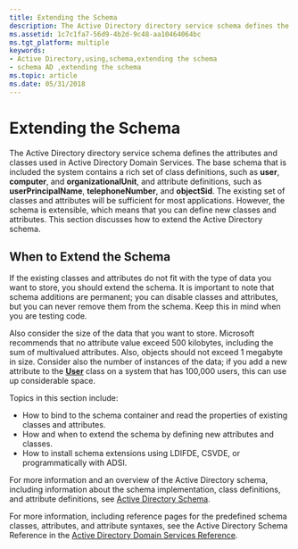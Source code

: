 ```yaml
---
title: Extending the Schema
description: The Active Directory directory service schema defines the attributes and classes used in Active Directory Domain Services.
ms.assetid: 1c7c1fa7-56d9-4b2d-9c48-aa10464064bc
ms.tgt_platform: multiple
keywords:
- Active Directory,using,schema,extending the schema
- schema AD ,extending the schema
ms.topic: article
ms.date: 05/31/2018
---
```


# Extending the Schema

The Active Directory directory service schema defines the attributes and classes used in Active Directory Domain Services. The base schema that is included the system contains a rich set of class definitions, such as **user**, **computer**, and **organizationalUnit**, and attribute definitions, such as **userPrincipalName**, **telephoneNumber**, and **objectSid**. The existing set of classes and attributes will be sufficient for most applications. However, the schema is extensible, which means that you can define new classes and attributes. This section discusses how to extend the Active Directory schema.

## When to Extend the Schema

If the existing classes and attributes do not fit with the type of data you want to store, you should extend the schema. It is important to note that schema additions are permanent; you can disable classes and attributes, but you can never remove them from the schema. Keep this in mind when you are testing code.

Also consider the size of the data that you want to store. Microsoft recommends that no attribute value exceed 500 kilobytes, including the sum of multivalued attributes. Also, objects should not exceed 1 megabyte in size. Consider also the number of instances of the data; if you add a new attribute to the [**User**](https://msdn.microsoft.com/library/ms683980) class on a system that has 100,000 users, this can use up considerable space.

Topics in this section include:

-   How to bind to the schema container and read the properties of existing classes and attributes.
-   How and when to extend the schema by defining new attributes and classes.
-   How to install schema extensions using LDIFDE, CSVDE, or programmatically with ADSI.

For more information and an overview of the Active Directory schema, including information about the schema implementation, class definitions, and attribute definitions, see [Active Directory Schema](active-directory-schema.md).

For more information, including reference pages for the predefined schema classes, attributes, and attribute syntaxes, see the Active Directory Schema Reference in the [Active Directory Domain Services Reference](active-directory-domain-services-reference.md).

 

 




